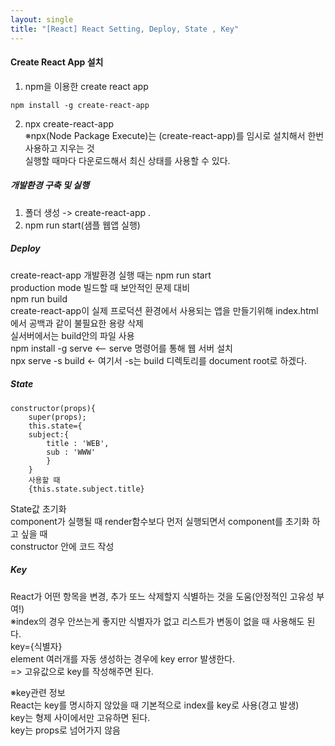 ```yaml
---
layout: single
title: "[React] React Setting, Deploy, State , Key"
---
```

#### Create React App 설치   
1. npm을 이용한 create react app

```
npm install -g create-react-app
```
2. npx create-react-app   
   ※npx(Node Package Execute)는 (create-react-app)를 임시로 설치해서 한번 사용하고 지우는 것   
   실행할 때마다 다운로드해서 최신 상태를 사용할 수 있다.    
    
##### 개발환경 구축 및 실행   
1. 폴더 생성 -> create-react-app .
2. npm run start(샘플 웹앱 실행)   
   
##### Deploy   
create-react-app 개발환경 실행 때는 npm run start   
production mode 빌드할 때 보안적인 문제 대비   
npm run build    
create-react-app이 실제 프로덕션 환경에서 사용되는 앱을 만들기위해 index.html에서 공백과 같이 불필요한 용량 삭제     
실서버에서는 build안의 파일 사용    
npm install -g serve <-- serve 명령어를 통해 웹 서버 설치    
npx serve -s build <- 여기서 -s는 build 디렉토리를 document root로 하겠다.   
   
##### State   
```
constructor(props){
    super(props);
    this.state={
    subject:{
        title : 'WEB',
        sub : 'WWW'
        }
    }
    사용할 때
    {this.state.subject.title}
```
   
State값 초기화   
component가 실행될 때 render함수보다 먼저 실행되면서 component를 초기화 하고 싶을 때    
constructor 안에 코드 작성   
   
##### Key   
React가 어떤 항목을 변경, 추가 또느 삭제할지 식별하는 것을 도움(안정적인 고유성 부여!)   
※index의 경우 안쓰는게 좋지만 식별자가 없고 리스트가 변동이 없을 때 사용해도 된다.   
key={식별자}   
element 여러개를 자동 생성하는 경우에 key error 발생한다.   
=> 고유값으로 key를 작성해주면 된다.   
   
※key관련 정보    
React는 key를 명시하지 않았을 때 기본적으로 index를 key로 사용(경고 발생)    
key는 형제 사이에서만 고유하면 된다.    
key는 props로 넘어가지 않음   